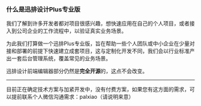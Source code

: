 ### 什么是迅排设计Plus专业版

我们了解到许多开发者都对项目很感兴趣，想快速应用在自己的个人项目，或者接入到公司企业的工作流程中，以验证真实业务场景。

为此我们打算做一个迅排Plus专业版，旨在帮助一些个人团队或中小企业在少量对接和部署的前提下快速建立成套项目，这与定制化开发不同，我们会以行业标准产出一套后台管理系统，覆盖常见的业务场景。

迅排设计前端编辑器部分仍然是**完全开源**的，这点不会改变。

------

目前正在确定技术方案与加紧开发中，没有付费方案，如果您有这方面的需求，可以提前联系个人微信沟通需求：palxiao（请说明来意）